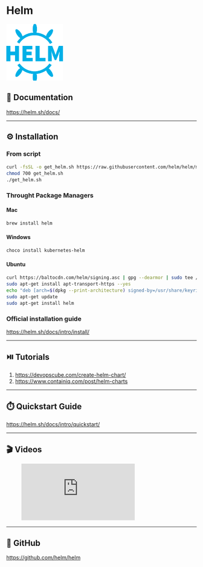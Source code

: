 # Helm


[<img src="../../assets/helm/helm_logo.png" width="150"/>](../../assets/helm/helm_logo.png)

## 📘 Documentation
https://helm.sh/docs/

---

## ⚙️ Installation

### From script
```bash
curl -fsSL -o get_helm.sh https://raw.githubusercontent.com/helm/helm/main/scripts/get-helm-3
chmod 700 get_helm.sh
./get_helm.sh
```

### Throught Package Managers
#### Mac
```bash
brew install helm
```
#### Windows
```bash
choco install kubernetes-helm
```
#### Ubuntu
```bash
curl https://baltocdn.com/helm/signing.asc | gpg --dearmor | sudo tee /usr/share/keyrings/helm.gpg > /dev/null
sudo apt-get install apt-transport-https --yes
echo "deb [arch=$(dpkg --print-architecture) signed-by=/usr/share/keyrings/helm.gpg] https://baltocdn.com/helm/stable/debian/ all main" | sudo tee /etc/apt/sources.list.d/helm-stable-debian.list
sudo apt-get update
sudo apt-get install helm
```
### Official installation guide
https://helm.sh/docs/intro/install/

---

## ⏯️ Tutorials
1. https://devopscube.com/create-helm-chart/
2. https://www.containiq.com/post/helm-charts

---

## ⏱️ Quickstart Guide
https://helm.sh/docs/intro/quickstart/

---

## 🎬 Videos
<!-- blank line -->
<figure class="video_container">
  <iframe src="https://www.youtube.com/embed/TJ9hPLn0oAs" frameborder="0" allowfullscreen="true"> </iframe>
</figure>
<!-- blank line -->

---

## 🌵 GitHub
https://github.com/helm/helm